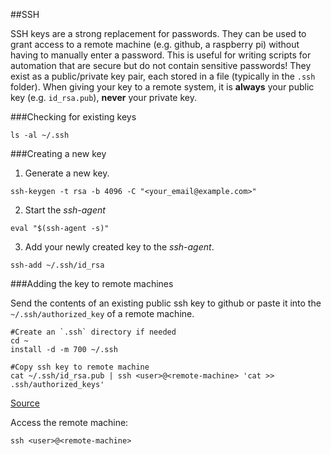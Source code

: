 ##SSH

SSH keys are a strong replacement for passwords. They can be used to grant access to a remote machine (e.g. github, a raspberry pi) without having to manually enter a password. This is useful for writing scripts for automation that are secure but do not contain sensitive passwords! They exist as a public/private key pair, each stored in a file (typically in the `.ssh` folder). When giving your key to a remote system, it is **always** your public key (e.g. `id_rsa.pub`), **never** your private key.


###Checking for existing keys
```
ls -al ~/.ssh
```


###Creating a new key

1. Generate a new key.
```
ssh-keygen -t rsa -b 4096 -C "<your_email@example.com>"
```

2. Start the *ssh-agent*
```
eval "$(ssh-agent -s)"
```

3. Add your newly created key to the *ssh-agent*.
```
ssh-add ~/.ssh/id_rsa
```


###Adding the key to remote machines

Send the contents of an existing public ssh key to github or paste it into the `~/.ssh/authorized_key` of a remote machine.

```
#Create an `.ssh` directory if needed
cd ~
install -d -m 700 ~/.ssh

#Copy ssh key to remote machine
cat ~/.ssh/id_rsa.pub | ssh <user>@<remote-machine> 'cat >> .ssh/authorized_keys'
```
[Source](https://www.raspberrypi.org/documentation/remote-access/ssh/passwordless.md)

Access the remote machine:

```
ssh <user>@<remote-machine>
```


